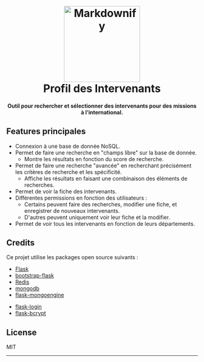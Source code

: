
<h1 align="center">
  <br>
  <img src="https://agir-competences.herokuapp.com/static/img/logo.png" alt="Markdownify" width="200">
  <br>
  Profil des Intervenants
  <br>
</h1>

<h4 align="center">Outil pour rechercher et sélectionner des intervenants pour des missions à l’international.</h4>

##

## Features principales

* Connexion à une base de donnée NoSQL.
* Permet de faire une recherche en "champs libre" sur la base de donnée.
  - Montre les résultats en fonction du score de recherche.
* Permet de faire une recherche "avancée" en recherchant précisément les critères de recherche et les spécificité. 
  - Affiche les résultats en faisant une combinaison des éléments de recherches.
* Permet de voir la fiche des intervenants.
* Différentes permissions en fonction des utilisateurs :
	- Certains peuvent faire des recherches, modifier une fiche, et enregistrer de nouveaux intervenants.
	- D'autres peuvent uniquement voir leur fiche et la modifier.
* Permet de voir tous les intervenants en fonction de leurs départements. 



## Credits

Ce projet utilise les packages open source suivants :

- [Flask](https://flask.palletsprojects.com/en/2.2.x/)
- [bootstrap-flask](https://bootstrap-flask.readthedocs.io/en/stable/)
- [Redis](https://redis.io/)
- [mongodb](https://www.mongodb.com/fr-fr)
- [flask-mongoengine](http://docs.mongoengine.org/projects/flask-mongoengine/en/latest/)
* [flask-login](http://docs.mongoengine.org/projects/flask-mongoengine/en/latest/)
* [flask-bcrypt](https://flask-bcrypt.readthedocs.io/en/1.0.1/)


## License

MIT

---
